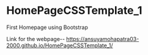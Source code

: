 # HomePageCSSTemplate_1
First Homepage using Bootstrap

Link for the webpage--
https://ansuyamohapatra03-2000.github.io/HomePageCSSTemplate_1/

